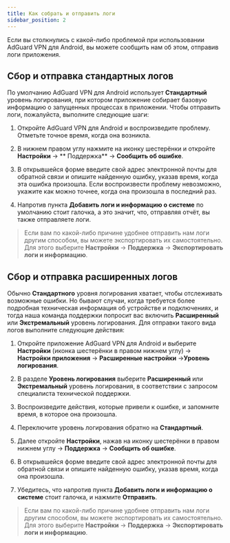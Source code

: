 ```yaml
---
title: Как собрать и отправить логи
sidebar_position: 2
---
```


Если вы столкнулись с какой-либо проблемой при использовании AdGuard VPN для Android, вы можете сообщить нам об этом, отправив логи приложения.

## Сбор и отправка стандартных логов

По умолчанию AdGuard VPN для Android использует **Стандартный** уровень логирования, при котором приложение собирает базовую информацию о запущенных процессах в приложении. Чтобы отправить логи, пожалуйста, выполните следующие шаги:

1. Откройте AdGuard VPN для Android и воспроизведите проблему. Отметьте точное время, когда она возникла.

2. В нижнем правом углу нажмите на иконку шестерёнки и откройте **Настройки** → ** Поддержка** → **Сообщить об ошибке**.

3. В открывшейся форме введите свой адрес электронной почты для обратной связи и опишите найденную ошибку, указав время, когда эта ошибка произошла. Если воспроизвести проблему невозможно, укажите как можно точнее, когда она произошла в последний раз.

4. Напротив пункта **Добавить логи и информацию о системе** по умолчанию стоит галочка, а это значит, что, отправляя отчёт, вы также отправляете логи.
> Если вам по какой-либо причине удобнее отправить нам логи другим способом, вы можете экспортировать их самостоятельно. Для этого выберите **Настройки** → **Поддержка** → **Экспортировать логи и информацию**.

## Сбор и отправка расширенных логов

Обычно **Стандартного** уровня логирования хватает, чтобы отслеживать возможные ошибки. Но бывают случаи, когда требуется более подробная техническая информация об устройстве и подключениях, и тогда наша команда поддержки попросит вас включить **Расширенный** или **Экстремальный** уровень логирования. Для отправки такого вида логов выполните следующие действия:

1. Откройте приложение AdGuard VPN для Android и выберите **Настройки** (иконка шестерёнки в правом нижнем углу) → **Настройки приложения** → **Расширенные настройки** →**Уровень логирования**.

2. В разделе **Уровень логирования** выберите **Расширенный** или **Экстремальный** уровень логирования, в соответствии с запросом специалиста технической поддержки.

3. Воспроизведите действия, которые привели к ошибке, и запомните время, в которое она произошла.

4. Переключите уровень логирования обратно на **Стандартный**.

5. Далее откройте **Настройки**, нажав на иконку шестерёнки в правом нижнем углу → **Поддержка** → **Сообщить об ошибке**.

6. В открывшейся форме введите свой адрес электронной почты для обратной связи и опишите найденную ошибку, указав время, когда она произошла.

7. Убедитесь, что напротив пункта **Добавить логи и информацию о системе** стоит галочка, и нажмите **Отправить**.
> Если вам по какой-либо причине удобнее отправить нам логи другим способом, вы можете экспортировать их самостоятельно. Для этого выберите **Настройки** → **Поддержка** → **Экспортировать логи и информацию**.
